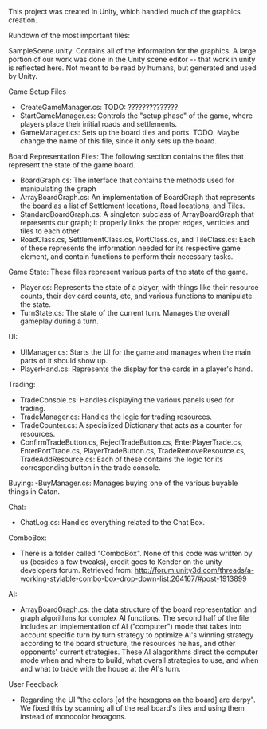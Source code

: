 This project was created in Unity, which handled much of the graphics creation.

Rundown of the most important files:

SampleScene.unity: Contains all of the information for the graphics.  A large portion of
  our work was done in the Unity scene editor -- that work in unity is reflected here. 
  Not meant to be read by humans, but generated and used by Unity.	
  
Game Setup Files
- CreateGameManager.cs: TODO: ??????????????
- StartGameManager.cs: Controls the "setup phase" of the game, where players place their
    initial roads and settlements.
- GameManager.cs: Sets up the board tiles and ports.  TODO: Maybe change the name of this file, since it
    only sets up the board.

Board Representation Files: The following section contains the files that
    represent the state of the game board.
- BoardGraph.cs: The interface that contains the methods used for manipulating the graph
- ArrayBoardGraph.cs: An implementation of BoardGraph that represents the board as a list
    of Settlement locations, Road locations, and Tiles.
- StandardBoardGraph.cs: A singleton subclass of ArrayBoardGraph that represents our graph;
    it properly links the proper edges, verticies and tiles to each other.
- RoadClass.cs, SettlementClass.cs, PortClass.cs, and TileClass.cs: Each of these
    represents the information needed for its respective game element, and contain
    functions to perform their necessary tasks.

Game State: These files represent various parts of the state of the game.
- Player.cs: Represents the state of a player, with things like their resource counts,
    their dev card counts, etc, and various functions to manipulate the state.
- TurnState.cs: The state of the current turn.  Manages the overall gameplay during a turn.

UI:
- UIManager.cs: Starts the UI for the game and manages when the main parts of it should show up.
- PlayerHand.cs: Represents the display for the cards in a player's hand.

Trading:
- TradeConsole.cs: Handles displaying the various panels used for trading.
- TradeManager.cs: Handles the logic for trading resources.
- TradeCounter.cs: A specialized Dictionary that acts as a counter for resources.
- ConfirmTradeButton.cs, RejectTradeButton.cs, EnterPlayerTrade.cs, EnterPortTrade.cs,
    PlayerTradeButton.cs, TradeRemoveResource.cs, TradeAddResource.cs: Each of these
    contains the logic for its corresponding button in the trade console.

Buying:
-BuyManager.cs: Manages buying one of the various buyable things in Catan.

Chat:
- ChatLog.cs: Handles everything related to the Chat Box.

ComboBox:
- There is a folder called "ComboBox".  None of this code was written by us (besides a few
    tweaks), credit goes to Kender on the unity developers forum.  Retrieved from:
    http://forum.unity3d.com/threads/a-working-stylable-combo-box-drop-down-list.264167/#post-1913899

AI: 
- ArrayBoardGraph.cs: the data structure of the board representation and graph algorithms for complex AI functions. The second half of the file includes an implementation of AI ("computer") mode that takes into account specific turn by turn strategy to optimize AI's winning strategy according to the board structure, the resources he has, and other opponents' current strategies. These AI alagorithms direct the computer mode when and where to build, what overall strategies to use, and when and what to trade with the house at the AI's turn.  

User Feedback
- Regarding the UI "the colors [of the hexagons on the board] are derpy". We fixed this by
    scanning all of the real board's tiles and using them instead of monocolor hexagons. 
